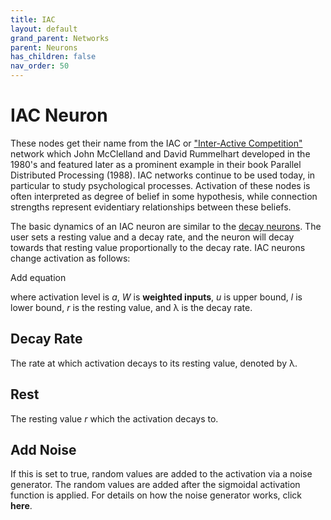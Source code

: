 ```yaml
---
title: IAC
layout: default
grand_parent: Networks
parent: Neurons
has_children: false
nav_order: 50
---
```


# IAC Neuron

These nodes get their name from the IAC or ["Inter-Active Competition"](https://en.wikipedia.org/wiki/Interactive_activation_and_competition_networks) network which John McClelland and David Rummelhart developed in the 1980's and featured later as a prominent example in their book Parallel Distributed Processing (1988). IAC networks continue to be used today, in particular to study psychological processes. Activation of these nodes is often interpreted as degree of belief in some hypothesis, while connection strengths represent evidentiary relationships between these beliefs.

The basic dynamics of an IAC neuron are similar to the [decay neurons](decay.html). The user sets a resting value and a decay rate, and the neuron will decay towards that resting value proportionally to the decay rate. IAC neurons change activation as follows:

<!-- TODO --> Add equation

where activation level is *a*, *W* is **weighted inputs**, *u* is upper bound, *l* is lower bound, *r* is the resting value, and λ is the decay rate.

## Decay Rate

The rate at which activation decays to its resting value, denoted by λ.

## Rest

The resting value *r* which the activation decays to.

## Add Noise

If this is set to true, random values are added to the activation via a noise generator. The random values are added after the sigmoidal activation function is applied. For details on how the noise generator works, click **here**.


